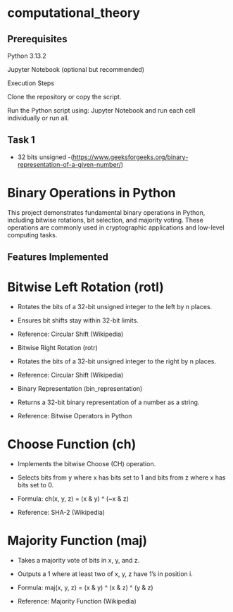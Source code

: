 # computational_theory

## Prerequisites

Python 3.13.2

Jupyter Notebook (optional but recommended)

Execution Steps

Clone the repository or copy the script.

Run the Python script using:
Jupyter Notebook and run each cell individually or run all.


## Task 1
- 32 bits unsigned -(https://www.geeksforgeeks.org/binary-representation-of-a-given-number/)
# Binary Operations in Python

This project demonstrates fundamental binary operations in Python, including bitwise rotations, bit selection, and majority voting. These operations are commonly used in cryptographic applications and low-level computing tasks.

## Features Implemented

# Bitwise Left Rotation (rotl)

- Rotates the bits of a 32-bit unsigned integer to the left by n places.

- Ensures bit shifts stay within 32-bit limits.

- Reference: Circular Shift (Wikipedia)

- Bitwise Right Rotation (rotr)

- Rotates the bits of a 32-bit unsigned integer to the right by n places.

- Reference: Circular Shift (Wikipedia)

- Binary Representation (bin_representation)

- Returns a 32-bit binary representation of a number as a string.

- Reference: Bitwise Operators in Python

# Choose Function (ch)

- Implements the bitwise Choose (CH) operation.

- Selects bits from y where x has bits set to 1 and bits from z where x has bits set to 0.

- Formula: ch(x, y, z) = (x & y) ^ (~x & z)

- Reference: SHA-2 (Wikipedia)

# Majority Function (maj)

- Takes a majority vote of bits in x, y, and z.

- Outputs a 1 where at least two of x, y, z have 1’s in position i.

- Formula: maj(x, y, z) = (x & y) ^ (x & z) ^ (y & z)

- Reference: Majority Function (Wikipedia)